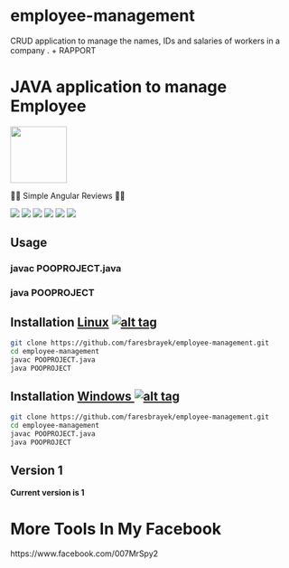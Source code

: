 # employee-management
CRUD application to manage the names, IDs and salaries of workers in a company . + RAPPORT
<h1>JAVA application to manage Employee</h1>
<img src="https://brandslogos.com/wp-content/uploads/images/java-logo-1.png" data-canonical-src="https://brandslogos.com/wp-content/uploads/images/java-logo-1.png" width="100" height="100" >


<p> 🐱‍💻 Simple Angular Reviews  🐱‍💻  </p>


<img src="https://i.ibb.co/jVg16tD/image.png" data-canonical-src="https://i.ibb.co/jVg16tD/image.png" style="max-width:100%;">
<img src="https://i.ibb.co/0frbmkT/image.png" data-canonical-src="https://i.ibb.co/0frbmkT/image.png" style="max-width:100%;">
<img src="https://i.ibb.co/7yWsSSN/image.png" data-canonical-src="https://i.ibb.co/7yWsSSN/image.png" style="max-width:100%;">
<img src="https://i.ibb.co/0tYJT2k/image.png" data-canonical-src="https://i.ibb.co/0tYJT2k/image.png" style="max-width:100%;">
<img src="https://i.ibb.co/Y3Jppxc/image.png" data-canonical-src="https://i.ibb.co/Y3Jppxc/image.png" style="max-width:100%;">
<img src="https://i.ibb.co/dJ9kmc5/image.png" data-canonical-src="https://i.ibb.co/dJ9kmc5/image.png" style="max-width:100%;">


<h2>Usage</h2>
<h3>javac POOPROJECT.java</h3>
<h3>java POOPROJECT</h3>



## Installation [Linux](https://wikipedia.org/wiki/Linux) [![alt tag](http://icons.iconarchive.com/icons/dakirby309/simply-styled/32/OS-Linux-icon.png)](https://fr.wikipedia.org/wiki/Linux)

```bash
git clone https://github.com/faresbrayek/employee-management.git
cd employee-management
javac POOPROJECT.java
java POOPROJECT
```


## Installation [Windows ](https://wikipedia.org/wiki/Microsoft_Windows)[![alt tag](http://icons.iconarchive.com/icons/tatice/cristal-intense/32/Windows-icon.png)](https://fr.wikipedia.org/wiki/Microsoft_Windows)
```bash
git clone https://github.com/faresbrayek/employee-management.git
cd employee-management
javac POOPROJECT.java
java POOPROJECT
```
<h2>Version 1</h2>
<strong>Current version is 1</strong>
<h1>More Tools In My Facebook</h1>
https://www.facebook.com/007MrSpy2
